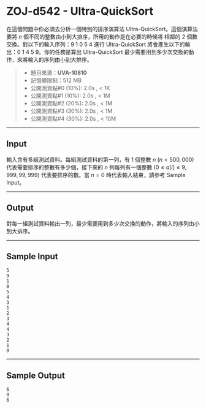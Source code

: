 # ZOJ-d542 - Ultra-QuickSort

在這個問題中你必須去分析一個特別的排序演算法 Ultra-QuickSort。這個演算法要將 $n$ 個不同的整數由小到大排序，所用的動作是在必要的時候將 相鄰的 $2$ 個數交換。對以下的輸入序列：9 1 0 5 4 進行 Ultra-QuickSort 將會產生以下的輸出：0 1 4 5 9。你的任務是算出 Ultra-QuickSort 最少需要用到多少次交換的動作，來將輸入的序列由小到大排序。

> * 題目來源：**UVA-10810**
> * 記憶體限制：512 MB
> * 公開測資點#0 (10%): 2.0s , < 1K
> * 公開測資點#1 (10%): 2.0s , < 1M
> * 公開測資點#2 (20%): 2.0s , < 1M
> * 公開測資點#3 (30%): 2.0s , < 1M
> * 公開測資點#4 (30%): 2.0s , < 10M

---
## Input

輸入含有多組測試資料。每組測試資料的第一列，有 $1$ 個整數 $n$ ($n < 500,000$) 代表需要排序的整數有多少個，接下來的 $n$ 列每列有一個整數 ($0 \le a[i] \le 9,999,99,999$) 代表要排序的數。當 $n = 0$ 時代表輸入結束，請參考 Sample Input。

---
## Output

對每一組測試資料輸出一列，最少需要用到多少次交換的動作，將輸入的序列由小到大排序。

---
## Sample Input

```
5
9
1
0
5
4
3
1
2
3
4
4
3
2
1
0
```

---
## Sample Output

```
6
0
6
```